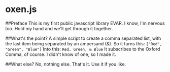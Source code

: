 # oxen.js

##Preface
This is my first public javascript library EVAR. I know, I'm nervous too. Hold my hand and we'll get through it together.

##What's the point?
A simple script to create a comma separated list, with the last item being separated by an ampersand (&). So it turns this:
`["Red", "Green", "Blue"]`
Into this:
`Red, Green, & Blue`
It subscribes to the Oxford Comma, of course. I didn't know of one, so I made it.

##What else?
No, nothing else. That's it. Use it if you like.
